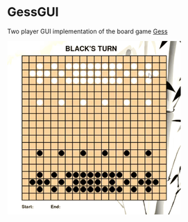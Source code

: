 # GessGUI
 Two player GUI implementation of the board game <a href="https://en.wikipedia.org/wiki/Gess">Gess</a>

<p float="left">
  <img src="https://github.com/kuoalan/GessGUI/blob/main/screenshots/screenshot_1.gif" width="400">
</p>

